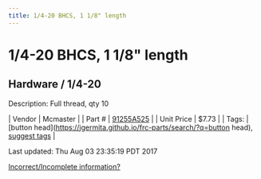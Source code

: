 ```yaml
---
title: 1/4-20 BHCS, 1 1/8" length
---
```


# 1/4-20 BHCS, 1 1/8" length
## Hardware / 1/4-20
Description: 	Full thread, qty 10 

| Vendor | Mcmaster | 
| Part # | [91255A525](https://www.mcmaster.com/#91255A525) | 
| Unit Price | $7.73 | 
| Tags: | [button head](https://jgermita.github.io/frc-parts/search/?q=button head), [suggest tags](https://docs.google.com/forms/d/e/1FAIpQLSeWyY8v3RgOty-MyWmh9U0iivNYN_molChYyS-0U-o-kOAv_g/viewform) | 

Last updated: Thu Aug 03 23:35:19 PDT 2017

 [Incorrect/Incomplete information?](https://docs.google.com/forms/d/e/1FAIpQLSeWyY8v3RgOty-MyWmh9U0iivNYN_molChYyS-0U-o-kOAv_g/viewform)